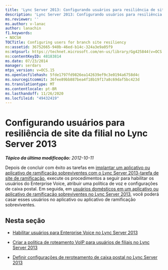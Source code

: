 ```yaml
---
title: 'Lync Server 2013: Configurando usuários para resiliência de site da filial'
description: 'Lync Server 2013: Configurando usuários para resiliência do site de ramificação.'
ms.reviewer: ''
ms.author: v-lanac
author: lanachin
f1.keywords:
- NOCSH
TOCTitle: Configuring users for branch site resiliency
ms:assetid: 36752665-940b-46ed-b14c-324a3e9a05f9
ms:mtpsurl: https://technet.microsoft.com/en-us/library/Gg425844(v=OCS.15)
ms:contentKeyID: 48183814
ms.date: 07/23/2014
manager: serdars
mtps_version: v=OCS.15
ms.openlocfilehash: 5fde1797fd9826ea142639ef9c3e0194a6758d4c
ms.sourcegitcommit: 36fee89bb887bea4f18b19f17a8c69daf5bc423d
ms.translationtype: MT
ms.contentlocale: pt-BR
ms.lasthandoff: 11/26/2020
ms.locfileid: "49432419"
---
```

# <a name="configuring-users-for-branch-site-resiliency-in-lync-server-2013"></a>Configurando usuários para resiliência de site da filial no Lync Server 2013

<div data-xmlns="http://www.w3.org/1999/xhtml">

<div class="topic" data-xmlns="http://www.w3.org/1999/xhtml" data-msxsl="urn:schemas-microsoft-com:xslt" data-cs="https://msdn.microsoft.com/">

<div data-asp="https://msdn2.microsoft.com/asp">



</div>

<div id="mainSection">

<div id="mainBody">

<span> </span>

_**Tópico da última modificação:** 2012-10-11_

Depois de concluir com êxito as tarefas em [implantar um aplicativo ou aplicativo de ramificação sobreviventes com o Lync Server 2013-tarefa de site de ramificação](lync-server-2013-deploy-a-survivable-branch-appliance-or-server-branch-site-task.md), execute os procedimentos a seguir para habilitar os usuários do Enterprise Voice, atribuir uma política de voz e configurações de caixa postal. Em seguida, em [usuários domésticos em um aplicativo ou aplicativo de ramificação sobreviventes no Lync Server 2013](lync-server-2013-home-users-on-a-survivable-branch-appliance-or-server.md), você poderá casar esses usuários no aplicativo ou aplicativo de ramificação sobreviventes.

<div>

## <a name="in-this-section"></a>Nesta seção

  - [Habilitar usuários para Enterprise Voice no Lync Server 2013](lync-server-2013-enable-users-for-enterprise-voice.md)

  - [Criar a política de roteamento VoIP para usuários de filiais no Lync Server 2013](lync-server-2013-create-the-voip-routing-policy-for-branch-users.md)

  - [Definir configurações de reroteamento de caixa postal no Lync Server 2013](lync-server-2013-configure-voice-mail-rerouting-settings.md)

</div>

</div>

<span> </span>

</div>

</div>

</div>

